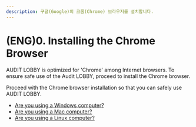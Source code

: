 ```yaml
---
description: 구글(Google)의 크롬(Chrome) 브라우저를 설치합니다.
---
```


# \(ENG\)0. Installing the Chrome Browser

AUDIT LOBBY is optimized for 'Chrome' among Internet browsers. To ensure safe use of the Audit LOBBY, proceed to install the Chrome browser.

Proceed with the Chrome browser installation so that you can safely use AUDIT LOBBY.

* [Are you using a Windows computer?](0-1..md)
* [Are you using a Mac computer?](0-2..md)
* [Are you using a Linux computer?](0-3..md)

